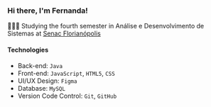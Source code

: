 ### Hi there, I'm Fernanda!

👩🏻‍🎓 Studying the fourth semester in Análise e Desenvolvimento de Sistemas at [Senac Florianópolis](https://portal.sc.senac.br/portal/novo/)


#### Technologies
- Back-end: `Java`
- Front-end: `JavaScript`, `HTML5`, `CSS`
- UI/UX Design: `Figma`
- Database: `MySQL`
- Version Code Control: `Git`, `GitHub`

<!--
- 🔭 I’m currently working on ...
- 🌱 I’m currently learning ...
- 👯 I’m looking to collaborate on ...
- 🤔 I’m looking for help with ...
- 💬 Ask me about ...
- 📫 How to reach me: ...
- 😄 Pronouns: ...
- ⚡ Fun fact: ...
-->
